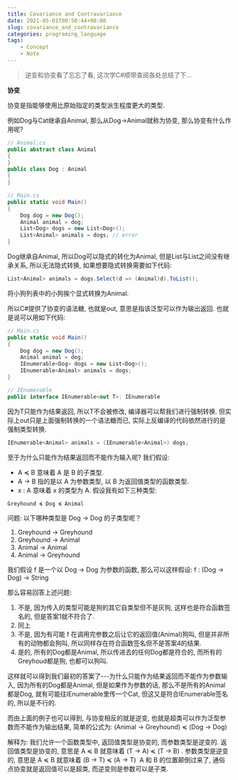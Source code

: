 ```yaml
---
title: Covariance and Contravariance
date: 2021-05-01T00:50:44+08:00
slug: covariance_and_contravariance
categories: programing_language
tags:
    - Concept
    - Note
---
```


> 逆变和协变看了忘忘了看, 这次学C#顺带查阅各处总结了下...

**协变**


协变是指能够使用比原始指定的类型派生程度更大的类型.

例如Dog与Cat继承自Animal, 那么从Dog->Animal就称为协变, 那么协变有什么作用呢?

```c#
// Animal.cs
public abstract class Animal
{
}
public class Dog : Animal
{
}
```

```c#
// Main.cs
public static void Main()
{
    Dog dog = new Dog();
    Animal animal = dog;
    List<Dog> dogs = new List<Dog>();
    List<Animal> animals = dogs; // error
}
```

Dog继承自Animal, 所以Dog可以隐式的转化为Animal, 但是List<Dog>与List<Animal>之间没有继承关系, 所以无法隐式转换, 如果想要隐式转换需要如下代码:

```c#
List<Animal> animals = dogs.Select(d => (Animal)d).ToList();
```

将小狗列表中的小狗挨个显式转换为Animal.

所以C#提供了协变的语法糖, 也就是out, 意思是指该泛型可以作为输出返回.
也就是说可以用如下代码:

```c#
// Main.cs 
public static void Main() 
{ 
    Dog dog = new Dog(); 
    Animal animal = dog; 
    IEnumerable<Dog> dogs = new List<Dog>();
    IEnumerable<Animal> animals = dogs;
}

// IEnumerable
public interface IEnumerable<out T>: IEnumerable
```

因为T只能作为结果返回, 所以T不会被修改, 编译器可以帮我们进行强制转换.
 但实际上out只是上面强制转换的一个语法糖而已, 实际上反编译的代码依然进行的是强制类型转换.

```c#
IEnumerable<Animal> animals = (IEnumerable<Animal>) dogs;
```

至于为什么只能作为结果返回而不能作为输入呢?
我们假设:
- A ≼ B 意味着 A 是 B 的子类型.
- A → B 指的是以 A 为参数类型, 以 B 为返回值类型的函数类型.
- x : A 意味着 x 的类型为 A.
假设我有如下三种类型:

```
Greyhound ≼ Dog ≼ Animal
```

问题: 以下哪种类型是 Dog → Dog 的子类型呢？

1. Greyhound → Greyhound
2. Greyhound → Animal
3. Animal → Animal
4. Animal → Greyhound

我们假设 f 是一个以 Dog → Dog 为参数的函数, 那么可以这样假设: f : (Dog → Dog) → String

那么容易回答上述问题:
1.  不是, 因为传入的类型可能是狗的其它自类型但不是灰狗, 这样也是符合函数签名的, 但是答案1就不符合了.
2.  同上
3.  不是, 因为有可能 f 在调用完参数之后让它的返回值(Animal)狗叫, 但是并非所有的动物都会狗叫, 所以同样存在符合函数签名但不是答案4的结果.
4.  是的, 所有的Dog都是Animal, 所以传进去的任何Dog都是符合的, 而所有的Greyhoud都是狗, 也都可以狗叫.

这样就可以得到我们最初的答案了---为什么只能作为结果返回而不能作为参数输入, 因为所有的Dog都是Animal, 但是如果作为参数的话, 那么不是所有的Animal都是Dog, 就有可能往IEnumerable<Dog>里传一个Cat, 但这又是符合IEnumerable<Animal>签名的, 所以是不行的.

而由上面的例子也可以得到, 与协变相反的就是逆变, 也就是超类可以作为泛型参数而不能作为输出结果, 简单的公式为:
(Animal → Greyhound) ≼ (Dog → Dog)

解释为: 我们允许一个函数类型中, 返回值类型是协变的, 而参数类型是逆变的. 返回值类型是协变的, 意思是 A ≼ B 就意味着 (T → A) ≼ (T → B) . 参数类型是逆变的, 意思是 A ≼ B 就意味着 (B → T) ≼ (A → T)  A 和 B 的位置颠倒过来了, 通俗点协变就是返回值可以是超类, 而逆变则是参数可以是子类.